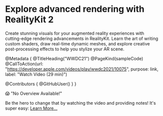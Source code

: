 # Explore advanced rendering with RealityKit 2

Create stunning visuals for your augmented reality experiences with cutting-edge rendering advancements in RealityKit. Learn the art of writing custom shaders, draw real-time dynamic meshes, and explore creative post-processing effects to help you stylize your AR scene.

@Metadata {
   @TitleHeading("WWDC21")
   @PageKind(sampleCode)
   @CallToAction(url: "https://developer.apple.com/videos/play/wwdc2021/10075", purpose: link, label: "Watch Video (29 min)")

   @Contributors {
      @GitHubUser(<replace this with your GitHub handle>)
   }
}

😱 "No Overview Available!"

Be the hero to change that by watching the video and providing notes! It's super easy:
 [Learn More…](https://wwdcnotes.com/documentation/wwdcnotes/contributing)
